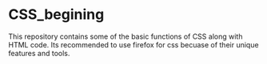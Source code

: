 # CSS_begining
This repository contains some of the basic functions of CSS along with HTML code. 
Its recommended to use firefox for css becuase of their unique features and tools.




